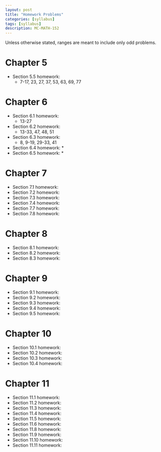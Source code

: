 ```yaml
---
layout: post
title: "Homework Problems"
categories: [syllabus]
tags: [syllabus]
description: MC-MATH-152
---
```


Unless otherwise stated, ranges are meant to include only odd problems.

# Chapter 5
* Section 5.5 homework:
    * 7-17, 23, 27, 37, 53, 63, 69, 77

# Chapter 6
* Section 6.1 homework:
    * 13-27
* Section 6.2 homework:
    * 13-33, 47, 48, 51
* Section 6.3 homework:
    * 8, 9-19, 29-33, 41
* Section 6.4 homework:
    * 
* Section 6.5 homework:
    * 

# Chapter 7
* Section 7.1 homework:
* Section 7.2 homework:
* Section 7.3 homework:
* Section 7.4 homework:
* Section 7.7 homework:
* Section 7.8 homework:

# Chapter 8
* Section 8.1 homework:
* Section 8.2 homework:
* Section 8.3 homework:

# Chapter 9
* Section 9.1 homework:
* Section 9.2 homework:
* Section 9.3 homework:
* Section 9.4 homework:
* Section 9.5 homework:

# Chapter 10
* Section 10.1 homework:
* Section 10.2 homework:
* Section 10.3 homework:
* Section 10.4 homework:

# Chapter 11
* Section 11.1 homework:
* Section 11.2 homework:
* Section 11.3 homework:
* Section 11.4 homework:
* Section 11.5 homework:
* Section 11.6 homework:
* Section 11.8 homework:
* Section 11.9 homework:
* Section 11.10 homework:
* Section 11.11 homework:
